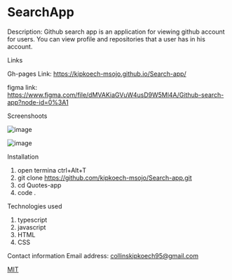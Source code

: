 # SearchApp

Description:
Github search app is an application for viewing github account for users. You can view profile and repositories that a user has in his account.

Links

Gh-pages Link: https://kipkoech-msojo.github.io/Search-app/

figma link: https://www.figma.com/file/dMVAKiaGVuW4usD9W5Ml4A/Github-search-app?node-id=0%3A1

Screenshoots

![image](https://user-images.githubusercontent.com/68596898/95019538-a50a0a80-066e-11eb-9ee5-fc501e4ee2e7.png)

![image](https://user-images.githubusercontent.com/68596898/95019557-bb17cb00-066e-11eb-84a0-3686e0694190.png)


Installation

1. open termina ctrl+Alt+T
2. git clone https://github.com/kipkoech-msojo/Search-app.git
3. cd Quotes-app
4. code .

Technologies used

1. typescript
2. javascript
3. HTML
4. CSS

Contact information Email address: collinskipkoech95@gmail.com


[MIT](LICENSE.md)
